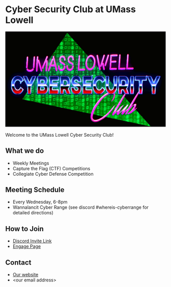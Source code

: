 # Cyber Security Club at UMass Lowell
![Logo](profile/logo.png)

Welcome to the UMass Lowell Cyber Security Club!

## What we do
+ Weekly Meetings
+ Capture the Flag (CTF) Competitions
+ Collegiate Cyber Defense Competition

## Meeting Schedule
+ Every Wednesday, 6-8pm
+ Wannalancit Cyber Range (see discord #whereis-cyberrange for detailed directions)

## How to Join
+ [Discord Invite Link](https://discord.gg/dQ49k7fufk)
+ [Engage Page](https://umasslowellclubs.campuslabs.com/engage/organization/cybersecurityclub)

## Contact
+ [Our website](umlcyber.club)
+ \<our email address\>